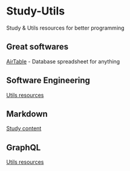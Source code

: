 # Study-Utils
Study &amp; Utils resources for better programming


## Great softwares
[AirTable](https://airtable.com/) - Database spreadsheet for anything


## Software Engineering
[Utils resources](software-eng/utils.md)  


## Markdown
[Study content](markdown/study.md)  


## GraphQL
[Utils resources](graphql/utils.md)  
